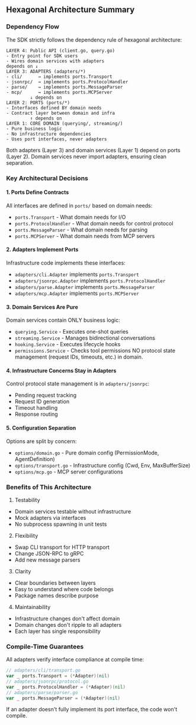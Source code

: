 ## Hexagonal Architecture Summary

### Dependency Flow

The SDK strictly follows the dependency rule of hexagonal architecture:

```
LAYER 4: Public API (client.go, query.go)
- Entry point for SDK users
- Wires domain services with adapters
depends on ↓
LAYER 3: ADAPTERS (adapters/*)
- cli/      → implements ports.Transport
- jsonrpc/  → implements ports.ProtocolHandler
- parse/    → implements ports.MessageParser
- mcp/      → implements ports.MCPServer
         ↓ depends on
LAYER 2: PORTS (ports/*)
- Interfaces defined BY domain needs
- Contract layer between domain and infra
         ↑ depends on
LAYER 1: CORE DOMAIN (querying/, streaming/)
- Pure business logic
- No infrastructure dependencies
- Uses port interfaces, never adapters
```

Both adapters (Layer 3) and domain services (Layer 1) depend on ports (Layer 2).
Domain services never import adapters, ensuring clean separation.

### Key Architectural Decisions

#### 1. Ports Define Contracts

All interfaces are defined in `ports/` based on domain needs:

- `ports.Transport` - What domain needs for I/O
- `ports.ProtocolHandler` - What domain needs for control protocol
- `ports.MessageParser` - What domain needs for parsing
- `ports.MCPServer` - What domain needs from MCP servers

#### 2. Adapters Implement Ports

Infrastructure code implements these interfaces:

- `adapters/cli.Adapter` implements `ports.Transport`
- `adapters/jsonrpc.Adapter` implements `ports.ProtocolHandler`
- `adapters/parse.Adapter` implements `ports.MessageParser`
- `adapters/mcp.Adapter` implements `ports.MCPServer`

#### 3. Domain Services Are Pure

Domain services contain ONLY business logic:

- `querying.Service` - Executes one-shot queries
- `streaming.Service` - Manages bidirectional conversations
- `hooking.Service` - Executes lifecycle hooks
- `permissions.Service` - Checks tool permissions
  NO protocol state management (request IDs, timeouts, etc.) in domain.

#### 4. Infrastructure Concerns Stay in Adapters

Control protocol state management is in `adapters/jsonrpc`:

- Pending request tracking
- Request ID generation
- Timeout handling
- Response routing

#### 5. Configuration Separation

Options are split by concern:

- `options/domain.go` - Pure domain config (PermissionMode, AgentDefinition)
- `options/transport.go` - Infrastructure config (Cwd, Env, MaxBufferSize)
- `options/mcp.go` - MCP server configurations

### Benefits of This Architecture

1. Testability

- Domain services testable without infrastructure
- Mock adapters via interfaces
- No subprocess spawning in unit tests

2. Flexibility

- Swap CLI transport for HTTP transport
- Change JSON-RPC to gRPC
- Add new message parsers

3. Clarity

- Clear boundaries between layers
- Easy to understand where code belongs
- Package names describe purpose

4. Maintainability

- Infrastructure changes don't affect domain
- Domain changes don't ripple to all adapters
- Each layer has single responsibility

### Compile-Time Guarantees

All adapters verify interface compliance at compile time:

```go
// adapters/cli/transport.go
var _ ports.Transport = (*Adapter)(nil)
// adapters/jsonrpc/protocol.go
var _ ports.ProtocolHandler = (*Adapter)(nil)
// adapters/parse/parser.go
var _ ports.MessageParser = (*Adapter)(nil)
```

If an adapter doesn't fully implement its port interface, the code won't compile.
